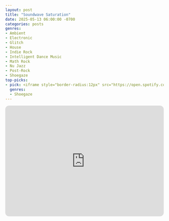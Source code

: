 ```yaml
---
layout: post
title: "Soundwave Saturation"
date: 2025-05-13 06:00:00 -0700
categories: posts
genres:
- Ambient
- Electronic
- Glitch
- House
- Indie Rock
- Intelligent Dance Music
- Math Rock
- Nu Jazz
- Post-Rock
- Shoegaze 
top-picks:
- pick: <iframe style="border-radius:12px" src="https://open.spotify.com/embed/album/7u8jVqgqjXxGNYohsKCNXd?utm_source=generator" width="100%" height="352" frameBorder="0" allowfullscreen="" allow="autoplay; clipboard-write; encrypted-media; fullscreen; picture-in-picture" loading="lazy"></iframe>
  genres:
  - Shoegaze
---
```

<iframe style="border-radius:12px" src="https://open.spotify.com/embed/playlist/4Cv8Al86rzdUD1Mi32xwrC?utm_source=generator" width="100%" height="352" frameBorder="0" allowfullscreen="" allow="autoplay; clipboard-write; encrypted-media; fullscreen; picture-in-picture" loading="lazy"></iframe>